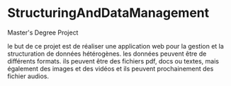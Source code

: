 # StructuringAndDataManagement
Master's Degree Project

le but de ce projet est de réaliser une application web pour la gestion et la structuration de données hétérogènes.
les données peuvent être de différents formats. ils peuvent être des fichiers pdf, docs ou textes, mais également des images et des vidéos et ils peuvent prochainement des fichier audios.
